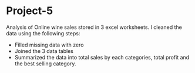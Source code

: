 # Project-5
Analysis of Online wine sales stored in 3 excel worksheets. I cleaned the data using the following steps:
- Filled missing data with zero
- Joined the 3 data tables
- Summarized the data into total sales by each categories, total profit and the best selling category.

